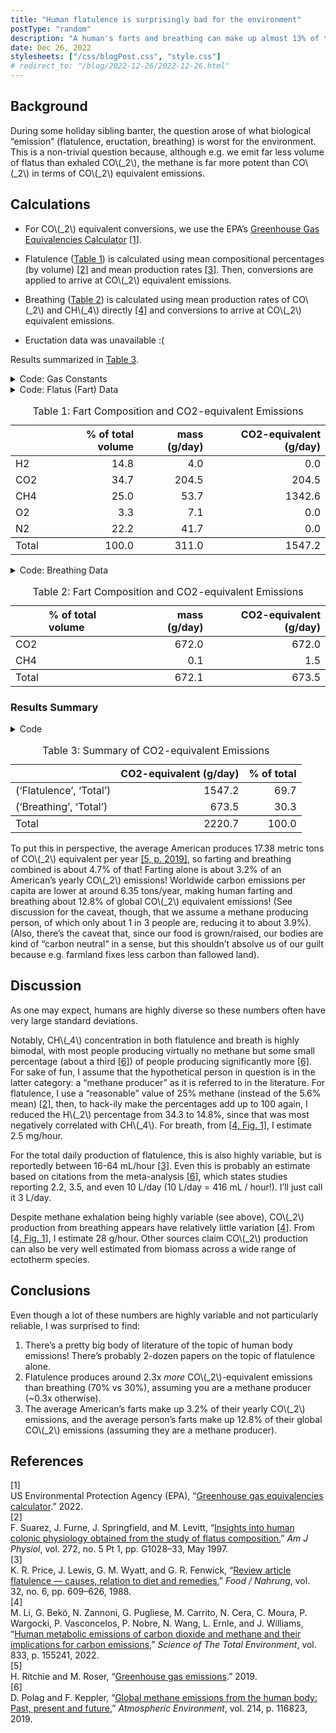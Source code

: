 ```yaml
---
title: "Human flatulence is surprisingly bad for the environment"
postType: "random"
description: "A human's farts and breathing can make up almost 13% of their annual CO2e emissions!"
date: Dec 26, 2022
stylesheets: ["/css/blogPost.css", "style.css"]
# redirect_to: "/blog/2022-12-26/2022-12-26.html"
---
```


<script src="2022-12-26_files/libs/clipboard/clipboard.min.js"></script>
<script src="2022-12-26_files/libs/quarto-html/quarto.js"></script>
<script src="2022-12-26_files/libs/quarto-html/popper.min.js"></script>
<script src="2022-12-26_files/libs/quarto-html/tippy.umd.min.js"></script>
<script src="2022-12-26_files/libs/quarto-html/anchor.min.js"></script>
<link href="2022-12-26_files/libs/quarto-html/tippy.css" rel="stylesheet">
<link href="2022-12-26_files/libs/quarto-html/quarto-syntax-highlighting.css" rel="stylesheet" id="quarto-text-highlighting-styles">
<script src="2022-12-26_files/libs/bootstrap/bootstrap.min.js"></script>
<link href="2022-12-26_files/libs/bootstrap/bootstrap-icons.css" rel="stylesheet">
<link href="2022-12-26_files/libs/bootstrap/bootstrap.min.css" rel="stylesheet" id="quarto-bootstrap" data-mode="light">

  <script src="https://cdn.jsdelivr.net/npm/mathjax@3/es5/tex-chtml-full.js" type="text/javascript"></script>

<!-- <iframe src="2022-12-26.html" style="height:800px;width:100%;border-style:solid;"></iframe> -->


<!-- <div id="quarto-content" class="page-columns page-rows-contents page-layout-article"> -->

<!-- <main class="content" id="quarto-document-content"> -->

<!-- <header id="title-block-header" class="quarto-title-block default">
<div class="quarto-title">
<h1 class="title">Flatulence is shockingly bad for the environment</h1>
</div>

<div>
  <div class="description">
    CO2-equivalent emissions from human biological processes.
  </div>
</div>


<div class="quarto-title-meta">

    
    <div>
    <div class="quarto-title-meta-heading">Published</div>
    <div class="quarto-title-meta-contents">
      <p class="date">December 26, 2022</p>
    </div>
  </div>
  
    
  </div>
   -->

<!-- </header> -->

<section id="background" class="level2">
<h2 class="anchored" data-anchor-id="background">Background</h2>
<p>During some holiday sibling banter, the question arose of what biological “emission” (flatulence, eructation, breathing) is worst for the environment. This is a non-trivial question because, although e.g.&nbsp;we emit far less volume of flatus than exhaled CO<span class="math inline">\(_2\)</span>, the methane is far more potent than CO<span class="math inline">\(_2\)</span> in terms of CO<span class="math inline">\(_2\)</span> equivalent emissions.</p>
</section>
<section id="calculations" class="level2">
<h2 class="anchored" data-anchor-id="calculations">Calculations</h2>
<ul>
<li><p>For CO<span class="math inline">\(_2\)</span> equivalent conversions, we use the EPA’s <a href="https://www.epa.gov/energy/greenhouse-gas-equivalencies-calculator">Greenhouse Gas Equivalencies Calculator</a> <span class="citation" data-cites="epa_co2e"><a href="#ref-epa_co2e" role="doc-biblioref">[1]</a></span>.</p></li>
<li><p>Flatulence (<a href="#tbl-farts">Table&nbsp;1</a>) is calculated using mean compositional percentages (by volume) <span class="citation" data-cites="fart_concentration"><a href="#ref-fart_concentration" role="doc-biblioref">[2]</a></span> and mean production rates <span class="citation" data-cites="fart_amount"><a href="#ref-fart_amount" role="doc-biblioref">[3]</a></span>. Then, conversions are applied to arrive at CO<span class="math inline">\(_2\)</span> equivalent emissions.</p></li>
<li><p>Breathing (<a href="#tbl-breath">Table&nbsp;2</a>) is calculated using mean production rates of CO<span class="math inline">\(_2\)</span> and CH<span class="math inline">\(_4\)</span> directly <span class="citation" data-cites="breath"><a href="#ref-breath" role="doc-biblioref">[4]</a></span> and conversions to arrive at CO<span class="math inline">\(_2\)</span> equivalent emissions.</p></li>
<li><p>Eructation data was unavailable :(</p></li>
</ul>
<p>Results summarized in <a href="#tbl-summary">Table&nbsp;3</a>.</p>
<section id="input-gas-constants" class="level5">
<div id="gas-constants" class="cell" data-execution_count="1">
<details>
<summary>Code: Gas Constants</summary>
<div class="sourceCode cell-code" id="cb1"><pre class="sourceCode python code-with-copy"><code class="sourceCode python"><span id="cb1-1"><a href="#cb1-1" aria-hidden="true" tabindex="-1"></a><span class="im">from</span> IPython.display <span class="im">import</span> Markdown</span>
<span id="cb1-2"><a href="#cb1-2" aria-hidden="true" tabindex="-1"></a><span class="im">import</span> pandas <span class="im">as</span> pd</span>
<span id="cb1-3"><a href="#cb1-3" aria-hidden="true" tabindex="-1"></a></span>
<span id="cb1-4"><a href="#cb1-4" aria-hidden="true" tabindex="-1"></a><span class="co"># Gas Constants</span></span>
<span id="cb1-5"><a href="#cb1-5" aria-hidden="true" tabindex="-1"></a>CO2_equivalent <span class="op">=</span> {</span>
<span id="cb1-6"><a href="#cb1-6" aria-hidden="true" tabindex="-1"></a>    <span class="st">'H2'</span>: <span class="dv">0</span>,</span>
<span id="cb1-7"><a href="#cb1-7" aria-hidden="true" tabindex="-1"></a>    <span class="st">'CO2'</span>: <span class="dv">1</span>,</span>
<span id="cb1-8"><a href="#cb1-8" aria-hidden="true" tabindex="-1"></a>    <span class="st">'CH4'</span>: <span class="dv">25</span>,</span>
<span id="cb1-9"><a href="#cb1-9" aria-hidden="true" tabindex="-1"></a>    <span class="st">'O2'</span>: <span class="dv">0</span>,</span>
<span id="cb1-10"><a href="#cb1-10" aria-hidden="true" tabindex="-1"></a>    <span class="st">'N2'</span>: <span class="dv">0</span>,</span>
<span id="cb1-11"><a href="#cb1-11" aria-hidden="true" tabindex="-1"></a>    } <span class="co"># https://www.epa.gov/energy/greenhouse-gas-equivalencies-calculator</span></span>
<span id="cb1-12"><a href="#cb1-12" aria-hidden="true" tabindex="-1"></a>L_PER_MOLE <span class="op">=</span> <span class="fl">22.4</span>  <span class="co"># common knowledge</span></span>
<span id="cb1-13"><a href="#cb1-13" aria-hidden="true" tabindex="-1"></a>DENSITY_G_PER_L <span class="op">=</span> {</span>
<span id="cb1-14"><a href="#cb1-14" aria-hidden="true" tabindex="-1"></a>    <span class="st">'H2'</span>:  <span class="fl">2.016</span> <span class="op">/</span> L_PER_MOLE,</span>
<span id="cb1-15"><a href="#cb1-15" aria-hidden="true" tabindex="-1"></a>    <span class="st">'CO2'</span>: <span class="fl">44.01</span> <span class="op">/</span> L_PER_MOLE,</span>
<span id="cb1-16"><a href="#cb1-16" aria-hidden="true" tabindex="-1"></a>    <span class="st">'CH4'</span>: <span class="fl">16.04</span> <span class="op">/</span> L_PER_MOLE,</span>
<span id="cb1-17"><a href="#cb1-17" aria-hidden="true" tabindex="-1"></a>    <span class="st">'O2'</span>:  <span class="fl">16.00</span> <span class="op">/</span> L_PER_MOLE,</span>
<span id="cb1-18"><a href="#cb1-18" aria-hidden="true" tabindex="-1"></a>    <span class="st">'N2'</span>:  <span class="fl">14.01</span> <span class="op">/</span> L_PER_MOLE,</span>
<span id="cb1-19"><a href="#cb1-19" aria-hidden="true" tabindex="-1"></a>    }  <span class="co"># periodic table</span></span></code><button title="Copy to Clipboard" class="code-copy-button"><i class="bi"></i></button></pre></div>
</details>
</div>
</section>
<section id="input-flatus-fart-data" class="level5">
<div class="cell" data-execution_count="2">
<details>
<summary>Code: Flatus (Fart) Data</summary>
<div class="sourceCode cell-code" id="cb2"><pre class="sourceCode python code-with-copy"><code class="sourceCode python"><span id="cb2-1"><a href="#cb2-1" aria-hidden="true" tabindex="-1"></a>farts_pct <span class="op">=</span> {<span class="st">'H2'</span>: <span class="fl">14.8</span>,</span>
<span id="cb2-2"><a href="#cb2-2" aria-hidden="true" tabindex="-1"></a>        <span class="st">'CO2'</span>: <span class="fl">34.7</span>,</span>
<span id="cb2-3"><a href="#cb2-3" aria-hidden="true" tabindex="-1"></a>        <span class="st">'CH4'</span>: <span class="fl">25.0</span>, <span class="co"># see note in discussion</span></span>
<span id="cb2-4"><a href="#cb2-4" aria-hidden="true" tabindex="-1"></a>        <span class="st">'O2'</span>: <span class="fl">3.3</span>,</span>
<span id="cb2-5"><a href="#cb2-5" aria-hidden="true" tabindex="-1"></a>        <span class="st">'N2'</span>: <span class="fl">22.2</span>,</span>
<span id="cb2-6"><a href="#cb2-6" aria-hidden="true" tabindex="-1"></a>        } <span class="co"># doi.org/10.1152/ajpgi.1997.272.5.G1028</span></span>
<span id="cb2-7"><a href="#cb2-7" aria-hidden="true" tabindex="-1"></a>gases <span class="op">=</span> <span class="bu">list</span>(farts_pct.keys())</span>
<span id="cb2-8"><a href="#cb2-8" aria-hidden="true" tabindex="-1"></a>farts_volume_L_per_day <span class="op">=</span> <span class="dv">3</span> <span class="co"># See discussion</span></span>
<span id="cb2-9"><a href="#cb2-9" aria-hidden="true" tabindex="-1"></a>farts_mass_g_per_day <span class="op">=</span> {gas: DENSITY_G_PER_L[gas] <span class="op">*</span> farts_volume_L_per_day <span class="op">*</span> farts_pct[gas] <span class="cf">for</span> gas <span class="kw">in</span> gases}</span>
<span id="cb2-10"><a href="#cb2-10" aria-hidden="true" tabindex="-1"></a>farts_CO2e_g_per_day <span class="op">=</span> {gas: farts_mass_g_per_day[gas] <span class="op">*</span> CO2_equivalent[gas] <span class="cf">for</span> gas <span class="kw">in</span> gases}</span>
<span id="cb2-11"><a href="#cb2-11" aria-hidden="true" tabindex="-1"></a>farts <span class="op">=</span> pd.DataFrame(</span>
<span id="cb2-12"><a href="#cb2-12" aria-hidden="true" tabindex="-1"></a>    data<span class="op">=</span>[farts_pct, farts_mass_g_per_day, farts_CO2e_g_per_day], </span>
<span id="cb2-13"><a href="#cb2-13" aria-hidden="true" tabindex="-1"></a>    index<span class="op">=</span>[<span class="st">'</span><span class="sc">% o</span><span class="st">f total volume'</span>, <span class="st">'mass (g/day)'</span>, <span class="st">'CO2-equivalent (g/day)'</span>]</span>
<span id="cb2-14"><a href="#cb2-14" aria-hidden="true" tabindex="-1"></a>).T</span>
<span id="cb2-15"><a href="#cb2-15" aria-hidden="true" tabindex="-1"></a>farts.loc[<span class="st">"Total"</span>] <span class="op">=</span> farts.<span class="bu">sum</span>()</span>
<span id="cb2-16"><a href="#cb2-16" aria-hidden="true" tabindex="-1"></a></span>
<span id="cb2-17"><a href="#cb2-17" aria-hidden="true" tabindex="-1"></a>Markdown(farts.to_markdown(floatfmt<span class="op">=</span><span class="st">".1f"</span>))</span></code><button title="Copy to Clipboard" class="code-copy-button"><i class="bi"></i></button></pre></div>
</details>
<div class="cell-output cell-output-display" data-execution_count="2">
<div id="tbl-farts" class="anchored">
<table class="table table-sm table-striped">
<caption>Table&nbsp;1: Fart Composition and CO2-equivalent Emissions</caption>
<colgroup>
<col style="width: 10%">
<col style="width: 30%">
<col style="width: 22%">
<col style="width: 37%">
</colgroup>
<thead>
<tr class="header">
<th style="text-align: left;"></th>
<th style="text-align: right;">% of total volume</th>
<th style="text-align: right;">mass (g/day)</th>
<th style="text-align: right;">CO2-equivalent (g/day)</th>
</tr>
</thead>
<tbody>
<tr class="odd">
<td style="text-align: left;">H2</td>
<td style="text-align: right;">14.8</td>
<td style="text-align: right;">4.0</td>
<td style="text-align: right;">0.0</td>
</tr>
<tr class="even">
<td style="text-align: left;">CO2</td>
<td style="text-align: right;">34.7</td>
<td style="text-align: right;">204.5</td>
<td style="text-align: right;">204.5</td>
</tr>
<tr class="odd">
<td style="text-align: left;">CH4</td>
<td style="text-align: right;">25.0</td>
<td style="text-align: right;">53.7</td>
<td style="text-align: right;">1342.6</td>
</tr>
<tr class="even">
<td style="text-align: left;">O2</td>
<td style="text-align: right;">3.3</td>
<td style="text-align: right;">7.1</td>
<td style="text-align: right;">0.0</td>
</tr>
<tr class="odd">
<td style="text-align: left;">N2</td>
<td style="text-align: right;">22.2</td>
<td style="text-align: right;">41.7</td>
<td style="text-align: right;">0.0</td>
</tr>
<tr class="even" style="border-top: 1.1px solid black;">
<td style="text-align: left;">Total</td>
<td style="text-align: right;">100.0</td>
<td style="text-align: right;">311.0</td>
<td style="text-align: right;">1547.2</td>
</tr>
</tbody>
</table>
</div>
</div>
</div>
</section>
<section id="input-breathing-data" class="level5">
<div class="cell" data-execution_count="3">
<details>
<summary>Code: Breathing Data</summary>
<div class="sourceCode cell-code" id="cb3"><pre class="sourceCode python code-with-copy"><code class="sourceCode python"><span id="cb3-1"><a href="#cb3-1" aria-hidden="true" tabindex="-1"></a><span class="co"># Farts</span></span>
<span id="cb3-2"><a href="#cb3-2" aria-hidden="true" tabindex="-1"></a>breath_pct <span class="op">=</span> {<span class="st">'CO2'</span>: <span class="st">''</span>, <span class="st">'CH4'</span>: <span class="st">''</span>} <span class="co"># Not used, but keeping for consistency</span></span>
<span id="cb3-3"><a href="#cb3-3" aria-hidden="true" tabindex="-1"></a>breath_g_per_day <span class="op">=</span> {</span>
<span id="cb3-4"><a href="#cb3-4" aria-hidden="true" tabindex="-1"></a>    <span class="st">'CO2'</span>: <span class="dv">28</span> <span class="op">*</span> <span class="dv">24</span>,</span>
<span id="cb3-5"><a href="#cb3-5" aria-hidden="true" tabindex="-1"></a>    <span class="st">'CH4'</span>: <span class="fl">2.5e-3</span> <span class="op">*</span> <span class="dv">24</span>} <span class="co"># doi.org/10.1016/j.scitotenv.2022.155241</span></span>
<span id="cb3-6"><a href="#cb3-6" aria-hidden="true" tabindex="-1"></a>gases <span class="op">=</span> <span class="bu">list</span>(breath_g_per_day.keys())</span>
<span id="cb3-7"><a href="#cb3-7" aria-hidden="true" tabindex="-1"></a>breath_CO2e_g_per_day <span class="op">=</span> {gas: breath_g_per_day[gas] <span class="op">*</span> CO2_equivalent[gas] <span class="cf">for</span> gas <span class="kw">in</span> gases}</span>
<span id="cb3-8"><a href="#cb3-8" aria-hidden="true" tabindex="-1"></a>breath <span class="op">=</span> pd.DataFrame(</span>
<span id="cb3-9"><a href="#cb3-9" aria-hidden="true" tabindex="-1"></a>    data<span class="op">=</span>[breath_pct, breath_g_per_day, breath_CO2e_g_per_day], </span>
<span id="cb3-10"><a href="#cb3-10" aria-hidden="true" tabindex="-1"></a>    index<span class="op">=</span>[<span class="st">'</span><span class="sc">% o</span><span class="st">f total volume'</span>, <span class="st">'mass (g/day)'</span>, <span class="st">'CO2-equivalent (g/day)'</span>]</span>
<span id="cb3-11"><a href="#cb3-11" aria-hidden="true" tabindex="-1"></a>).T</span>
<span id="cb3-12"><a href="#cb3-12" aria-hidden="true" tabindex="-1"></a>breath.loc[<span class="st">"Total"</span>] <span class="op">=</span> breath.<span class="bu">sum</span>()</span>
<span id="cb3-13"><a href="#cb3-13" aria-hidden="true" tabindex="-1"></a></span>
<span id="cb3-14"><a href="#cb3-14" aria-hidden="true" tabindex="-1"></a>Markdown(breath.to_markdown(floatfmt<span class="op">=</span><span class="st">'.1f'</span>))</span></code><button title="Copy to Clipboard" class="code-copy-button"><i class="bi"></i></button></pre></div>
</details>
<div class="cell-output cell-output-display" data-execution_count="3">
<div id="tbl-breath" class="anchored">
<table class="table table-sm table-striped">
<caption>Table&nbsp;2: Fart Composition and CO2-equivalent Emissions</caption>
<colgroup>
<col style="width: 10%">
<col style="width: 30%">
<col style="width: 22%">
<col style="width: 37%">
</colgroup>
<thead>
<tr class="header">
<th style="text-align: left;"></th>
<th style="text-align: left;">% of total volume</th>
<th style="text-align: right;">mass (g/day)</th>
<th style="text-align: right;">CO2-equivalent (g/day)</th>
</tr>
</thead>
<tbody>
<tr class="odd">
<td style="text-align: left;">CO2</td>
<td style="text-align: left;"></td>
<td style="text-align: right;">672.0</td>
<td style="text-align: right;">672.0</td>
</tr>
<tr class="even">
<td style="text-align: left;">CH4</td>
<td style="text-align: left;"></td>
<td style="text-align: right;">0.1</td>
<td style="text-align: right;">1.5</td>
</tr>
<tr class="odd" style="border-top: 1.1px solid black;">
<td style="text-align: left;">Total</td>
<td style="text-align: left;"></td>
<td style="text-align: right;">672.1</td>
<td style="text-align: right;">673.5</td>
</tr>
</tbody>
</table>
</div>
</div>
</div>
</section>
<section id="input-eructation-burp-data" class="level5">
<!-- <p>Input Eructation (Burp) Data: Data unavailable :(</p> -->
</section>
</section>
<section id="results-summary" class="level2">
<h3 class="anchored" data-anchor-id="results-summary">Results Summary</h3>
<div class="cell" data-execution_count="4">
<details>
<summary>Code</summary>
<div class="sourceCode cell-code" id="cb4"><pre class="sourceCode python code-with-copy"><code class="sourceCode python"><span id="cb4-1"><a href="#cb4-1" aria-hidden="true" tabindex="-1"></a>df <span class="op">=</span> pd.concat((farts, breath), axis<span class="op">=</span><span class="dv">0</span>, keys<span class="op">=</span>[<span class="st">'Flatulence'</span>, <span class="st">'Breathing'</span>])</span>
<span id="cb4-2"><a href="#cb4-2" aria-hidden="true" tabindex="-1"></a><span class="co"># df.plot.pie(y='CO2-equivalent (g/day)', figsize=(6, 6), autopct='%1.1f%%', title='CO2-equivalent Emissions')</span></span>
<span id="cb4-3"><a href="#cb4-3" aria-hidden="true" tabindex="-1"></a>df2 <span class="op">=</span> df[df.index.get_level_values(<span class="dv">1</span>) <span class="op">==</span> <span class="st">'Total'</span>].iloc[:, [<span class="dv">2</span>]]</span>
<span id="cb4-4"><a href="#cb4-4" aria-hidden="true" tabindex="-1"></a>df2[<span class="st">'</span><span class="sc">% o</span><span class="st">f total'</span>] <span class="op">=</span> df2[<span class="st">'CO2-equivalent (g/day)'</span>] <span class="op">/</span> df2[<span class="st">'CO2-equivalent (g/day)'</span>].<span class="bu">sum</span>() <span class="op">*</span> <span class="dv">100</span></span>
<span id="cb4-5"><a href="#cb4-5" aria-hidden="true" tabindex="-1"></a>df2.loc[<span class="st">"Total"</span>] <span class="op">=</span> df2.<span class="bu">sum</span>()</span>
<span id="cb4-6"><a href="#cb4-6" aria-hidden="true" tabindex="-1"></a>Markdown(df2.to_markdown(floatfmt<span class="op">=</span><span class="st">'.1f'</span>))</span></code><button title="Copy to Clipboard" class="code-copy-button"><i class="bi"></i></button></pre></div>
</details>
<div class="cell-output cell-output-display" data-execution_count="4">
<div id="tbl-summary" class="anchored">
<table class="table table-sm table-striped">
<caption>Table&nbsp;3: Summary of CO2-equivalent Emissions</caption>
<thead>
<tr class="header">
<th style="text-align: left;"></th>
<th style="text-align: right;">CO2-equivalent (g/day)</th>
<th style="text-align: right;">% of total</th>
</tr>
</thead>
<tbody>
<tr class="odd">
<td style="text-align: left;">(‘Flatulence’, ‘Total’)</td>
<td style="text-align: right;">1547.2</td>
<td style="text-align: right;">69.7</td>
</tr>
<tr class="even">
<td style="text-align: left;">(‘Breathing’, ‘Total’)</td>
<td style="text-align: right;">673.5</td>
<td style="text-align: right;">30.3</td>
</tr>
<tr class="odd" style="border-top: 1.1px solid black;">
<td style="text-align: left;">Total</td>
<td style="text-align: right;">2220.7</td>
<td style="text-align: right;">100.0</td>
</tr>
</tbody>
</table>
</div>
</div>
</div>
<p>To put this in perspective, the average American produces 17.38 metric tons of CO<span class="math inline">\(_2\)</span> equivalent per year <span class="citation" data-cites="co2_emissions"><a href="#ref-co2_emissions" role="doc-biblioref">[5, p. 2019]</a></span>, so farting and breathing combined is about 4.7% of that! Farting alone is about 3.2% of an American’s yearly CO<span class="math inline">\(_2\)</span> emissions! Worldwide carbon emissions per capita are lower at around 6.35 tons/year, making human farting and breathing about 12.8% of global CO<span class="math inline">\(_2\)</span> equivalent emissions! (See discussion for the caveat, though, that we assume a methane producing person, of which only about 1 in 3 people are, reducing it to about 3.9%). (Also, there’s the caveat that, since our food is grown/raised, our bodies are kind of “carbon neutral” in a sense, but this shouldn’t absolve us of our guilt because e.g.&nbsp;farmland fixes less carbon than fallowed land).</p>
</section>
<section id="discussion" class="level2">
<h2 class="anchored" data-anchor-id="discussion">Discussion</h2>
<p>As one may expect, humans are highly diverse so these numbers often have very large standard deviations.</p>
<p>Notably, CH<span class="math inline">\(_4\)</span> concentration in both flatulence and breath is highly bimodal, with most people producing virtually no methane but some small percentage (about a third <span class="citation" data-cites="ch4"><a href="#ref-ch4" role="doc-biblioref">[6]</a></span>) of people producing significantly more <span class="citation" data-cites="fart_concentration"><a href="#ref-ch4" role="doc-biblioref">[6]</a></span>. For sake of fun, I assume that the hypothetical person in question is in the latter category: a “methane producer” as it is referred to in the literature. For flatulence, I use a “reasonable” value of 25% methane (instead of the 5.6% mean) <span class="citation" data-cites="fart_concentration"><a href="#ref-fart_concentration" role="doc-biblioref">[2]</a></span>, then, to hack-ily make the percentages add up to 100 again, I reduced the H<span class="math inline">\(_2\)</span> percentage from 34.3 to 14.8%, since that was most negatively correlated with CH<span class="math inline">\(_4\)</span>. For breath, from <span class="citation" data-cites="breath"><a href="#ref-breath" role="doc-biblioref">[4, Fig. 1]</a></span>, I estimate 2.5 mg/hour.</p>
<p>For the total daily production of flatulence, this is also highly variable, but is reportedly between 16-64 mL/hour <span class="citation" data-cites="fart_amount"><a href="#ref-fart_amount" role="doc-biblioref">[3]</a></span>. Even this is probably an estimate based on citations from the meta-analysis <span class="citation" data-cites="ch4"><a href="#ref-ch4" role="doc-biblioref">[6]</a></span>, which states studies reporting 2.2, 3.5, and even 10 L/day (10 L/day = 416 mL / hour!). I’ll just call it 3 L/day.</p>
<p>Despite methane exhalation being highly variable (see above), CO<span class="math inline">\(_2\)</span> production from breathing appears have relatively little variation <span class="citation" data-cites="breath"><a href="#ref-breath" role="doc-biblioref">[4]</a></span>. From <span class="citation" data-cites="breath"><a href="#ref-breath" role="doc-biblioref">[4, Fig. 1]</a></span>, I estimate 28 g/hour. Other sources claim CO<span class="math inline">\(_2\)</span> production can also be very well estimated from biomass across a wide range of ectotherm species.</p>
</section>
<section id="conclusions" class="level2">
<h2 class="anchored" data-anchor-id="conclusions">Conclusions</h2>
<p>Even though a lot of these numbers are highly variable and not particularly reliable, I was surprised to find:</p>
<ol type="1">
<li>There’s a pretty big body of literature of the topic of human body emissions! There’s probably 2-dozen papers on the topic of flatulence alone.</li>
<li>Flatulence produces around 2.3x <em>more</em> CO<span class="math inline">\(_2\)</span>-equivalent emissions than breathing (70% vs 30%), assuming you are a methane producer (~0.3x otherwise).</li>
<li>The average American’s farts make up 3.2% of their yearly CO<span class="math inline">\(_2\)</span> emissions, and the average person’s farts make up 12.8% of their global CO<span class="math inline">\(_2\)</span> emissions (assuming they are a methane producer).</li>
</ol>

</section>

<div id="quarto-appendix" class="default"><section class="quarto-appendix-contents" role="doc-bibliography"><h2 class="anchored quarto-appendix-heading">References</h2><div id="refs" class="references csl-bib-body" role="doc-bibliography">
<div id="ref-epa_co2e" class="csl-entry" role="doc-biblioentry">
<div class="csl-left-margin">[1] </div><div class="csl-right-inline">US Environmental Protection Agency (EPA), <span>“<a href="\url{https://www.epa.gov/energy/greenhouse-gas-equivalencies-calculator}">Greenhouse gas equivalencies calculator</a>.”</span> 2022.</div>
</div>
<div id="ref-fart_concentration" class="csl-entry" role="doc-biblioentry">
<div class="csl-left-margin">[2] </div><div class="csl-right-inline">F. Suarez, J. Furne, J. Springfield, and M. Levitt, <span>“<a href="https://doi.org/10.1152/ajpgi.1997.272.5.G1028">Insights into human colonic physiology obtained from the study of flatus composition.</a>”</span> <em>Am J Physiol</em>, vol. 272, no. 5 Pt 1, pp. G1028–33, May 1997.</div>
</div>
<div id="ref-fart_amount" class="csl-entry" role="doc-biblioentry">
<div class="csl-left-margin">[3] </div><div class="csl-right-inline">K. R. Price, J. Lewis, G. M. Wyatt, and G. R. Fenwick, <span>“<a href="https://doi.org/10.1002/food.19880320626">Review article flatulence — causes, relation to diet and remedies</a>,”</span> <em>Food / Nahrung</em>, vol. 32, no. 6, pp. 609–626, 1988.</div>
</div>
<div id="ref-breath" class="csl-entry" role="doc-biblioentry">
<div class="csl-left-margin">[4] </div><div class="csl-right-inline">M. Li, G. Bekö, N. Zannoni, G. Pugliese, M. Carrito, N. Cera, C. Moura, P. Wargocki, P. Vasconcelos, P. Nobre, N. Wang, L. Ernle, and J. Williams, <span>“<a href="https://doi.org/10.1016/j.scitotenv.2022.155241">Human metabolic emissions of carbon dioxide and methane and their implications for carbon emissions</a>,”</span> <em>Science of The Total Environment</em>, vol. 833, p. 155241, 2022.</div>
</div>
<div id="ref-co2_emissions" class="csl-entry" role="doc-biblioentry">
<div class="csl-left-margin">[5] </div><div class="csl-right-inline">H. Ritchie and M. Roser, <span>“<a href="https://ourworldindata.org/greenhouse-gas-emissions">Greenhouse gas emissions</a>.”</span> 2019.</div>
</div>
<div id="ref-ch4" class="csl-entry" role="doc-biblioentry">
<div class="csl-left-margin">[6] </div><div class="csl-right-inline">D. Polag and F. Keppler, <span>“<a href="https://doi.org/10.1016/j.atmosenv.2019.116823">Global methane emissions from the human body: Past, present and future</a>,”</span> <em>Atmospheric Environment</em>, vol. 214, p. 116823, 2019.</div>
</div>
</div></section>
<!-- </div></main> -->
<!-- /main column -->
<script id="quarto-html-after-body" type="application/javascript">
window.document.addEventListener("DOMContentLoaded", function (event) {
  const toggleBodyColorMode = (bsSheetEl) => {
    const mode = bsSheetEl.getAttribute("data-mode");
    const bodyEl = window.document.querySelector("body");
    if (mode === "dark") {
      bodyEl.classList.add("quarto-dark");
      bodyEl.classList.remove("quarto-light");
    } else {
      bodyEl.classList.add("quarto-light");
      bodyEl.classList.remove("quarto-dark");
    }
  }
  const toggleBodyColorPrimary = () => {
    const bsSheetEl = window.document.querySelector("link#quarto-bootstrap");
    if (bsSheetEl) {
      toggleBodyColorMode(bsSheetEl);
    }
  }
  toggleBodyColorPrimary();  
  const icon = "";
  const anchorJS = new window.AnchorJS();
  anchorJS.options = {
    placement: 'right',
    icon: icon
  };
  anchorJS.add('.anchored');
  const clipboard = new window.ClipboardJS('.code-copy-button', {
    target: function(trigger) {
      return trigger.previousElementSibling;
    }
  });
  clipboard.on('success', function(e) {
    // button target
    const button = e.trigger;
    // don't keep focus
    button.blur();
    // flash "checked"
    button.classList.add('code-copy-button-checked');
    var currentTitle = button.getAttribute("title");
    button.setAttribute("title", "Copied!");
    let tooltip;
    if (window.bootstrap) {
      button.setAttribute("data-bs-toggle", "tooltip");
      button.setAttribute("data-bs-placement", "left");
      button.setAttribute("data-bs-title", "Copied!");
      tooltip = new bootstrap.Tooltip(button, 
        { trigger: "manual", 
          customClass: "code-copy-button-tooltip",
          offset: [0, -8]});
      tooltip.show();    
    }
    setTimeout(function() {
      if (tooltip) {
        tooltip.hide();
        button.removeAttribute("data-bs-title");
        button.removeAttribute("data-bs-toggle");
        button.removeAttribute("data-bs-placement");
      }
      button.setAttribute("title", currentTitle);
      button.classList.remove('code-copy-button-checked');
    }, 1000);
    // clear code selection
    e.clearSelection();
  });
  function tippyHover(el, contentFn) {
    const config = {
      allowHTML: true,
      content: contentFn,
      maxWidth: 500,
      delay: 100,
      arrow: false,
      appendTo: function(el) {
          return el.parentElement;
      },
      interactive: true,
      interactiveBorder: 10,
      theme: 'quarto',
      placement: 'bottom-start'
    };
    window.tippy(el, config); 
  }
  const noterefs = window.document.querySelectorAll('a[role="doc-noteref"]');
  for (var i=0; i<noterefs.length; i++) {
    const ref = noterefs[i];
    tippyHover(ref, function() {
      // use id or data attribute instead here
      let href = ref.getAttribute('data-footnote-href') || ref.getAttribute('href');
      try { href = new URL(href).hash; } catch {}
      const id = href.replace(/^#\/?/, "");
      const note = window.document.getElementById(id);
      return note.innerHTML;
    });
  }
  const findCites = (el) => {
    const parentEl = el.parentElement;
    if (parentEl) {
      const cites = parentEl.dataset.cites;
      if (cites) {
        return {
          el,
          cites: cites.split(' ')
        };
      } else {
        return findCites(el.parentElement)
      }
    } else {
      return undefined;
    }
  };
  var bibliorefs = window.document.querySelectorAll('a[role="doc-biblioref"]');
  for (var i=0; i<bibliorefs.length; i++) {
    const ref = bibliorefs[i];
    const citeInfo = findCites(ref);
    if (citeInfo) {
      tippyHover(citeInfo.el, function() {
        var popup = window.document.createElement('div');
        citeInfo.cites.forEach(function(cite) {
          var citeDiv = window.document.createElement('div');
          citeDiv.classList.add('hanging-indent');
          citeDiv.classList.add('csl-entry');
          var biblioDiv = window.document.getElementById('ref-' + cite);
          if (biblioDiv) {
            citeDiv.innerHTML = biblioDiv.innerHTML;
          }
          popup.appendChild(citeDiv);
        });
        return popup.innerHTML;
      });
    }
  }
});
</script>
<!-- </div> -->